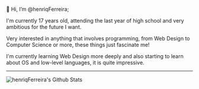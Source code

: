 👋 Hi, I’m @henriqFerreira;

I'm currently 17 years old, attending the last year of high school and very ambitious for the future I want.

Very interested in anything that involves programming, from Web Design to Computer Science or more, these things just fascinate me!

I'm currently learning Web Design more deeply and also starting to learn about OS and low-level languages, it is quite impressive.

---

<img align="center" alt="henriqFerreira's Github Stats" src="https://github-readme-stats.vercel.app/api?username=henriqFerreira&show_icons=true&hine_border=true"/>
<!-- <img align="center" alt="Top Langs" src"https://github-readme-stats.vercel.app/api/top-langs/?username=henriqFerreira&hide=html&layout=compact"/> -->

<!---
henriqFerreira/henriqFerreira is a ✨ special ✨ repository because its `README.md` (this file) appears on your GitHub profile.
You can click the Preview link to take a look at your changes.
--->

